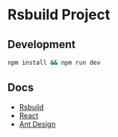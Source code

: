# Rsbuild Project

## Development

```bash
npm install && npm run dev
```

## Docs

- [Rsbuild](https://rsbuild.dev/)
- [React](https://react.dev/)
- [Ant Design](https://ant.design/)
